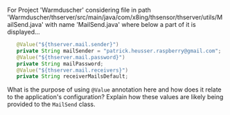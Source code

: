 For Project 'Warmduscher' considering file in path 'Warmduscher/thserver/src/main/java/com/x8ing/thsensor/thserver/utils/MailSend.java' with name 'MailSend.java' where below a part of it is displayed... 
```java
   @Value("${thserver.mail.sender}")
   private String mailSender = "patrick.heusser.raspberry@gmail.com";
   @Value("${thserver.mail.password}")
   private String mailPassword;
   @Value("${thserver.mail.receivers}")
   private String receiverMailsDefault;
```
What is the purpose of using `@Value` annotation here and how does it relate to the application's configuration? Explain how these values are likely being provided to the `MailSend` class.